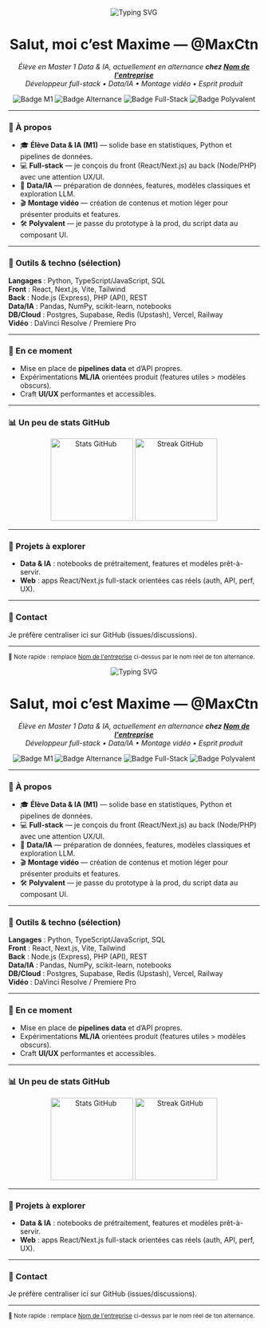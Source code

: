 <!-- Bannière animée (typing SVG) -->
<p align="center">
  <img src="https://readme-typing-svg.demolab.com?font=Inter&weight=600&size=28&duration=3000&pause=800&center=true&vCenter=true&width=900&lines=Bienvenue+sur+le+profil+de+%40MaxCtn+🚀;Master+1+Data+%26+IA+%7C+Alternance+%7C+Full-Stack+%7C+Montage+vid%C3%A9o;Polyvalent+%3A+je+peux+concevoir%2C+coder%2C+analyser+et+livrer" alt="Typing SVG" />
</p>

<h1 align="center">Salut, moi c’est Maxime — @MaxCtn</h1>

<p align="center">
  <em>Élève en Master 1 Data & IA, actuellement en alternance <strong>chez <u>Nom de l'entreprise</u></strong></em><br/>
  <em>Développeur full-stack • Data/IA • Montage vidéo • Esprit produit</em>
</p>

<p align="center">
  <img alt="Badge M1" src="https://img.shields.io/badge/Master%201-Data%20%26%20IA-0a0a0a?style=for-the-badge">
  <img alt="Badge Alternance" src="https://img.shields.io/badge/Alternance-Active-0a0a0a?style=for-the-badge">
  <img alt="Badge Full-Stack" src="https://img.shields.io/badge/Stack-Full%E2%80%91Stack-0a0a0a?style=for-the-badge">
  <img alt="Badge Polyvalent" src="https://img.shields.io/badge/Polyvalent-Dev%20%E2%80%A2%20Data%20%E2%80%A2%20Vid%C3%A9o-0a0a0a?style=for-the-badge">
</p>

---

### 🧭 À propos
- 🎓 **Élève Data & IA (M1)** — solide base en statistiques, Python et pipelines de données.
- 💻 **Full-stack** — je conçois du front (React/Next.js) au back (Node/PHP) avec une attention UX/UI.
- 🧠 **Data/IA** — préparation de données, features, modèles classiques et exploration LLM.
- 🎬 **Montage vidéo** — création de contenus et motion léger pour présenter produits et features.
- 🛠️ **Polyvalent** — je passe du prototype à la prod, du script data au composant UI.

---

### 🧰 Outils & techno (sélection)
<!-- Ajoute/enlève librement -->
**Langages** : Python, TypeScript/JavaScript, SQL  
**Front** : React, Next.js, Vite, Tailwind  
**Back** : Node.js (Express), PHP (API), REST  
**Data/IA** : Pandas, NumPy, scikit-learn, notebooks  
**DB/Cloud** : Postgres, Supabase, Redis (Upstash), Vercel, Railway  
**Vidéo** : DaVinci Resolve / Premiere Pro

---

### 🔭 En ce moment
- Mise en place de **pipelines data** et d’API propres.
- Expérimentations **ML/IA** orientées produit (features utiles > modèles obscurs).
- Craft **UI/UX** performantes et accessibles.

---

### 📊 Un peu de stats GitHub
<p align="center">
  <img height="165" src="https://github-readme-stats.vercel.app/api?username=MaxCtn&show_icons=true&hide_title=true&hide_border=true&theme=transparent" alt="Stats GitHub"/>
  <img height="165" src="https://github-readme-streak-stats.herokuapp.com?user=MaxCtn&hide_border=true&theme=transparent" alt="Streak GitHub"/>
</p>

<!-- Animation “snake” optionnelle : nécessite un workflow GitHub Actions (à activer plus tard)
<p align="center">
  <img src="https://raw.githubusercontent.com/Platane/snk/output/github-contribution-grid-snake-dark.svg" alt="snake animation"/>
</p>
-->

---

### 🚀 Projets à explorer
- **Data & IA** : notebooks de prétraitement, features et modèles prêt-à-servir.
- **Web** : apps React/Next.js full-stack orientées cas réels (auth, API, perf, UX).

---

### 🤝 Contact
Je préfère centraliser ici sur GitHub (issues/discussions).  
<!-- Pas d’e-mail, pas de LinkedIn comme demandé -->

---

<sub>📝 Note rapide : remplace <u>Nom de l'entreprise</u> ci-dessus par le nom réel de ton alternance.</sub>
<!-- Bannière animée (typing SVG) -->
<p align="center">
  <img src="https://readme-typing-svg.demolab.com?font=Inter&weight=600&size=28&duration=3000&pause=800&center=true&vCenter=true&width=900&lines=Bienvenue+sur+le+profil+de+%40MaxCtn+🚀;Master+1+Data+%26+IA+%7C+Alternance+%7C+Full-Stack+%7C+Montage+vid%C3%A9o;Polyvalent+%3A+je+peux+concevoir%2C+coder%2C+analyser+et+livrer" alt="Typing SVG" />
</p>

<h1 align="center">Salut, moi c’est Maxime — @MaxCtn</h1>

<p align="center">
  <em>Élève en Master 1 Data & IA, actuellement en alternance <strong>chez <u>Nom de l'entreprise</u></strong></em><br/>
  <em>Développeur full-stack • Data/IA • Montage vidéo • Esprit produit</em>
</p>

<p align="center">
  <img alt="Badge M1" src="https://img.shields.io/badge/Master%201-Data%20%26%20IA-0a0a0a?style=for-the-badge">
  <img alt="Badge Alternance" src="https://img.shields.io/badge/Alternance-Active-0a0a0a?style=for-the-badge">
  <img alt="Badge Full-Stack" src="https://img.shields.io/badge/Stack-Full%E2%80%91Stack-0a0a0a?style=for-the-badge">
  <img alt="Badge Polyvalent" src="https://img.shields.io/badge/Polyvalent-Dev%20%E2%80%A2%20Data%20%E2%80%A2%20Vid%C3%A9o-0a0a0a?style=for-the-badge">
</p>

---

### 🧭 À propos
- 🎓 **Élève Data & IA (M1)** — solide base en statistiques, Python et pipelines de données.
- 💻 **Full-stack** — je conçois du front (React/Next.js) au back (Node/PHP) avec une attention UX/UI.
- 🧠 **Data/IA** — préparation de données, features, modèles classiques et exploration LLM.
- 🎬 **Montage vidéo** — création de contenus et motion léger pour présenter produits et features.
- 🛠️ **Polyvalent** — je passe du prototype à la prod, du script data au composant UI.

---

### 🧰 Outils & techno (sélection)
<!-- Ajoute/enlève librement -->
**Langages** : Python, TypeScript/JavaScript, SQL  
**Front** : React, Next.js, Vite, Tailwind  
**Back** : Node.js (Express), PHP (API), REST  
**Data/IA** : Pandas, NumPy, scikit-learn, notebooks  
**DB/Cloud** : Postgres, Supabase, Redis (Upstash), Vercel, Railway  
**Vidéo** : DaVinci Resolve / Premiere Pro

---

### 🔭 En ce moment
- Mise en place de **pipelines data** et d’API propres.
- Expérimentations **ML/IA** orientées produit (features utiles > modèles obscurs).
- Craft **UI/UX** performantes et accessibles.

---

### 📊 Un peu de stats GitHub
<p align="center">
  <img height="165" src="https://github-readme-stats.vercel.app/api?username=MaxCtn&show_icons=true&hide_title=true&hide_border=true&theme=transparent" alt="Stats GitHub"/>
  <img height="165" src="https://github-readme-streak-stats.herokuapp.com?user=MaxCtn&hide_border=true&theme=transparent" alt="Streak GitHub"/>
</p>

<!-- Animation “snake” optionnelle : nécessite un workflow GitHub Actions (à activer plus tard)
<p align="center">
  <img src="https://raw.githubusercontent.com/Platane/snk/output/github-contribution-grid-snake-dark.svg" alt="snake animation"/>
</p>
-->

---

### 🚀 Projets à explorer
- **Data & IA** : notebooks de prétraitement, features et modèles prêt-à-servir.
- **Web** : apps React/Next.js full-stack orientées cas réels (auth, API, perf, UX).

---

### 🤝 Contact
Je préfère centraliser ici sur GitHub (issues/discussions).  
<!-- Pas d’e-mail, pas de LinkedIn comme demandé -->

---

<sub>📝 Note rapide : remplace <u>Nom de l'entreprise</u> ci-dessus par le nom réel de ton alternance.</sub>
